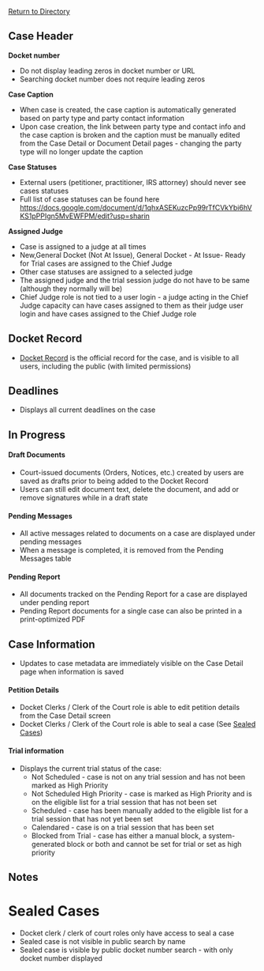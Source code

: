 [Return to Directory](/README.md)

## Case Header
**Docket number**
* Do not display leading zeros in docket number or URL
* Searching docket number does not require leading zeros

**Case Caption**
* When case is created, the case caption is automatically generated based on party type and party contact information
* Upon case creation, the link between party type and contact info and the case caption is broken and the caption must be manually edited from the Case Detail or Document Detail pages - changing the party type will no longer update the caption

**Case Statuses**
* External users (petitioner, practitioner, IRS attorney) should never see cases statuses
* Full list of case statuses can be found here https://docs.google.com/document/d/1qhxASEKuzcPp99rTfCVkYbi6hVKS1pPPIgn5MvEWFPM/edit?usp=sharin

**Assigned Judge**
* Case is assigned to a judge at all times
* New,General Docket (Not At Issue), General Docket - At Issue- Ready for Trial cases are assigned to the Chief Judge
* Other case statuses are assigned to a selected judge
* The assigned judge and the trial session judge do not have to be same (although they normally will be)
* Chief Judge role is not tied to a user login - a judge acting in the Chief Judge capacity can have cases assigned to them as their judge user login and have cases assigned to the Chief Judge role

## Docket Record
* [Docket Record](https://github.com/flexion/ef-cms/wiki/Docket-Record) is the official record for the case, and is visible to all users, including the public (with limited permissions)

## Deadlines
* Displays all current deadlines on the case

## In Progress
#### Draft Documents
* Court-issued documents (Orders, Notices, etc.) created by users are saved as drafts prior to being added to the Docket Record
* Users can still edit document text, delete the document, and add or remove signatures while in a draft state

#### Pending Messages
* All active messages related to documents on a case are displayed under pending messages
* When a message is completed, it is removed from the Pending Messages table

#### Pending Report
* All documents tracked on the Pending Report for a case are displayed under pending report
* Pending Report documents for a single case can also be printed in a print-optimized PDF

## Case Information
* Updates to case metadata are immediately visible on the Case Detail page when information is saved

#### Petition Details
* Docket Clerks / Clerk of the Court role is able to edit petition details from the Case Detail screen
* Docket Clerks / Clerk of the Court role is able to seal a case (See [Sealed Cases](Sealed-Cases.md))

#### Trial information
* Displays the current trial status of the case:
  * Not Scheduled - case is not on any trial session and has not been marked as High Priority
  * Not Scheduled High Priority - case is marked as High Priority and is on the eligible list for a trial session that has not been set
  * Scheduled - case has been manually added to the eligible list for a trial session that has not yet been set
  * Calendared - case is on a trial session that has been set
  * Blocked from Trial - case has either a manual block, a system-generated block or both and cannot be set for trial or set as high priority

## Notes



# Sealed Cases
* Docket clerk / clerk of court roles only have access to seal a case
* Sealed case is not visible in public search by name
* Sealed case is visible by public docket number search - with only docket number displayed
